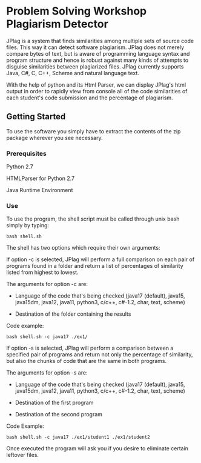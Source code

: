 # Problem Solving Workshop Plagiarism Detector

JPlag is a system that finds similarities among multiple sets of source code files.
This way it can detect software plagiarism. JPlag does not merely compare bytes of text,
but is aware of programming language syntax and program structure and hence is robust 
against many kinds of attempts to disguise similarities between plagiarized files. 
JPlag currently supports Java, C#, C, C++, Scheme and natural language text.

With the help of python and its Html Parser, we can display JPlag's html output in 
order to rapidly view from console all of the code similarities of each student's 
code submission and the percentage of plagiarism. 

## Getting Started

To use the software you simply have to extract the contents of the zip package wherever 
you see necessary.

### Prerequisites

Python 2.7

HTMLParser for Python 2.7

Java Runtime Environment

### Use

To use the program, the shell script must be called through unix bash 
simply by typing:

```
bash shell.sh
```

The shell has two options which require their own arguments:

If option -c is selected, JPlag will perform a full comparison on each 
pair of programs found in a folder and return a list of percentages 
of similarity listed from highest to lowest.

The arguments for option -c are:

* Language of the code that's being checked (java17 (default), 
java15, java15dm, java12, java11, python3, c/c++, c#-1.2, char, text, scheme) 

* Destination of the folder containing the results

Code example:

```
bash shell.sh -c java17 ./ex1/
```


If option -s is selected, JPlag will perform a comparison between a specified 
pair of programs and return not only the percentage of similarity, but also 
the chunks of code that are the same in both programs.

The arguments for option -s are:

* Language of the code that's being checked (java17 (default), 
java15, java15dm, java12, java11, python3, c/c++, c#-1.2, char, text, scheme) 

* Destination of the first program

* Destination of the second program

Code Example:

```
bash shell.sh -c java17 ./ex1/student1 ./ex1/student2
```

Once executed the program will ask you if you desire to eliminate certain leftover 
files.

### 



